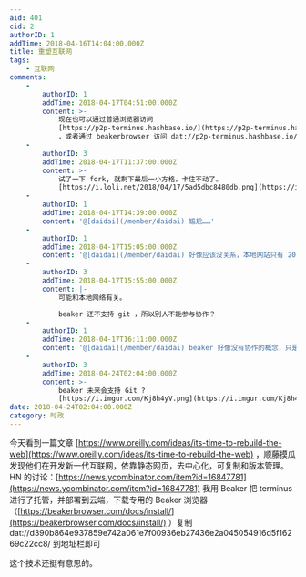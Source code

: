 ```yaml
---
aid: 401
cid: 2
authorID: 1
addTime: 2018-04-16T14:04:00.000Z
title: 重塑互联网
tags:
    - 互联网
comments:
    -
        authorID: 1
        addTime: 2018-04-17T04:51:00.000Z
        content: >-
            现在也可以通过普通浏览器访问
            [https://p2p-terminus.hashbase.io/](https://p2p-terminus.hashbase.io/)
            ，或者通过 beakerbrowser 访问 dat://p2p-terminus.hashbase.io/
    -
        authorID: 3
        addTime: 2018-04-17T11:37:00.000Z
        content: >-
            试了一下 fork, 就剩下最后一小方格，卡住不动了。
            [https://i.loli.net/2018/04/17/5ad5dbc8480db.png](https://i.loli.net/2018/04/17/5ad5dbc8480db.png)
    -
        authorID: 1
        addTime: 2018-04-17T14:39:00.000Z
        content: '@[daidai](/member/daidai) 尴尬……'
    -
        authorID: 1
        addTime: 2018-04-17T15:05:00.000Z
        content: '@[daidai](/member/daidai) 好像应该没关系，本地网站只有 20.8M，但是存储有 23.42MB。'
    -
        authorID: 3
        addTime: 2018-04-17T15:55:00.000Z
        content: |-
            可能和本地网络有关。

            beaker 还不支持 git ，所以别人不能参与协作？
    -
        authorID: 1
        addTime: 2018-04-17T16:11:00.000Z
        content: '@[daidai](/member/daidai) beaker 好像没有协作的概念，只是一个静态内容 p2p 分发。'
    -
        authorID: 3
        addTime: 2018-04-24T02:04:00.000Z
        content: >-
            beaker 未来会支持 Git ?
            [https://i.imgur.com/Kj8h4yV.png](https://i.imgur.com/Kj8h4yV.png)
date: 2018-04-24T02:04:00.000Z
category: 时政
---
```


今天看到一篇文章 [https://www.oreilly.com/ideas/its-time-to-rebuild-the-web](https://www.oreilly.com/ideas/its-time-to-rebuild-the-web) ，顺藤摸瓜发现他们在开发新一代互联网，依靠静态网页，去中心化，可复制和版本管理。 HN 的讨论：[https://news.ycombinator.com/item?id=16847781](https://news.ycombinator.com/item?id=16847781) 我用 Beaker 把 terminus 进行了托管，并部署到云端，下载专用的 Beaker 浏览器（[https://beakerbrowser.com/docs/install/](https://beakerbrowser.com/docs/install/) ）复制 dat://d390b864e937859e742a061e7f00936eb27436e2a045054916d5f16269c22cc8/ 到地址栏即可

这个技术还挺有意思的。
